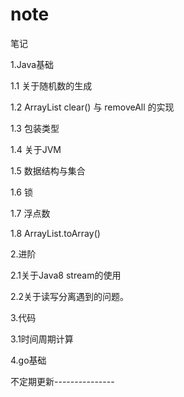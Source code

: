 # note
笔记

1.Java基础

1.1 关于随机数的生成

1.2 ArrayList clear() 与 removeAll 的实现

1.3 包装类型

1.4 关于JVM

1.5 数据结构与集合

1.6 锁

1.7 浮点数

1.8 ArrayList.toArray()

2.进阶

2.1关于Java8 stream的使用

2.2关于读写分离遇到的问题。

3.代码

3.1时间周期计算

4.go基础

不定期更新---------------

